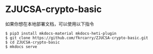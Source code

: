 # ZJUCSA-crypto-basic
如果你想在本地部署文档，可以使用以下指令
```console
$ pip3 install mkdocs-material mkdocs-heti-plugin
$ git clone https://github.com/fkrcarry/ZJUCSA-crypto-basic.git
$ cd ZJUCSA-crypto-basic
$ mkdocs serve
```
